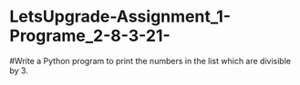 # LetsUpgrade-Assignment_1-Programe_2-8-3-21-
#Write a Python program to print the numbers in the list which are divisible by 3.
